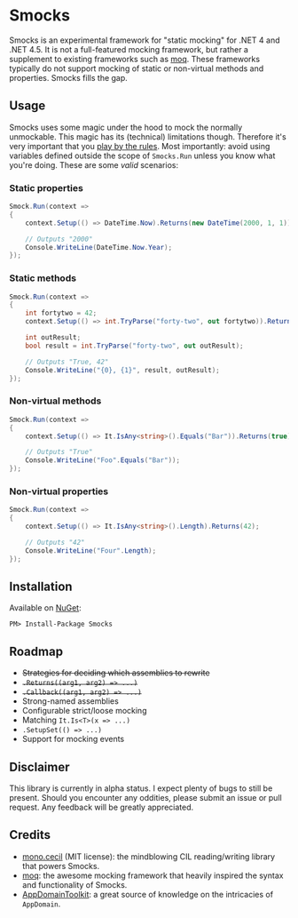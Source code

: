 # Smocks

Smocks is an experimental framework for "static mocking" for .NET 4 and .NET 4.5. It is not a full-featured mocking framework, but rather a supplement to existing frameworks such as [moq](http://www.moqthis.com/). These frameworks typically do not support mocking of static or non-virtual methods and properties. Smocks fills the gap.

## Usage

Smocks uses some magic under the hood to mock the normally unmockable. This magic has its (technical) limitations though. Therefore it's very important that you [play by the rules](https://github.com/vanderkleij/Smocks/wiki/Technical-limitations). Most importantly: avoid using variables defined outside the scope of `Smocks.Run` unless you know what you're doing. These are some *valid* scenarios:

### Static properties
```C#
Smock.Run(context =>
{
    context.Setup(() => DateTime.Now).Returns(new DateTime(2000, 1, 1));

    // Outputs "2000"
    Console.WriteLine(DateTime.Now.Year);
});
```

### Static methods
```C#
Smock.Run(context =>
{
    int fortytwo = 42;
    context.Setup(() => int.TryParse("forty-two", out fortytwo)).Returns(true);

    int outResult;
    bool result = int.TryParse("forty-two", out outResult);

    // Outputs "True, 42"
    Console.WriteLine("{0}, {1}", result, outResult);
});
```

### Non-virtual methods
```C#
Smock.Run(context =>
{
    context.Setup(() => It.IsAny<string>().Equals("Bar")).Returns(true);

    // Outputs "True"
    Console.WriteLine("Foo".Equals("Bar"));
});
```

### Non-virtual properties
```C#
Smock.Run(context =>
{
    context.Setup(() => It.IsAny<string>().Length).Returns(42);

    // Outputs "42"
    Console.WriteLine("Four".Length);
});
```

## Installation

Available on [NuGet](https://www.nuget.org/packages/Smocks/):

```
PM> Install-Package Smocks
```

## Roadmap

- ~~Strategies for deciding which assemblies to rewrite~~
- ~~`.Returns((arg1, arg2) => ...)`~~
- ~~`.Callback((arg1, arg2) => ...)`~~
- Strong-named assemblies
- Configurable strict/loose mocking
- Matching `It.Is<T>(x => ...)`
- `.SetupSet(() => ...)`
- Support for mocking events

## Disclaimer
This library is currently in alpha status. I expect plenty of bugs to still be present. Should you encounter any oddities, please submit an issue or pull request. Any feedback will be greatly appreciated.

## Credits

- [mono.cecil](http://cecil.pe/) (MIT license): the mindblowing CIL reading/writing library that powers Smocks.
- [moq](http://www.moqthis.com/): the awesome mocking framework that heavily inspired the syntax and functionality of Smocks.
- [AppDomainToolkit](https://github.com/jduv/AppDomainToolkit): a great source of knowledge on the intricacies of `AppDomain`.
